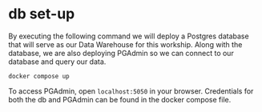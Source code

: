 # db set-up

By executing the following command we will deploy a Postgres database that will serve as our Data Warehouse for this workship.
Along with the database, we are also deploying PGAdmin so we can connect to our database and query our data.

```
docker compose up
```

To access PGAdmin, open `localhost:5050` in your browser. Credentials for both the db and PGAdmin can be found in the docker compose file.